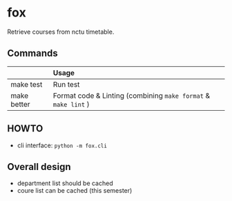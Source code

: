 # fox

Retrieve courses from nctu timetable.

## Commands

|             | Usage                                                           |
| :---------- | :-------------------------------------------------------------- |
| make test   | Run test                                                        |
| make better | Format code & Linting  (combining `make format` & `make lint` ) |

## HOWTO

+ cli interface: `python -m fox.cli`

## Overall design

+ department list should be cached
+ coure list can be cached (this semester)

